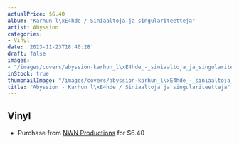 ```yaml
---
actualPrice: $6.40
album: "Karhun l\xE4hde / Siniaaltoja ja singulariteetteja"
artist: Abyssion
categories:
- Vinyl
date: '2023-11-23T18:40:28'
draft: false
images:
- "/images/covers/abyssion-karhun_l\xE4hde_-_siniaaltoja_ja_singulariteetteja.jpg"
inStock: true
thumbnailImage: "/images/covers/abyssion-karhun_l\xE4hde_-_siniaaltoja_ja_singulariteetteja-thumb.jpg"
title: "Abyssion - Karhun l\xE4hde / Siniaaltoja ja singulariteetteja"
---
```


## Vinyl
* Purchase from [NWN Productions](http://shop.nwnprod.com/index.php?route=product/product&path=75&product_id=39692&sort=pd.name&order=ASC) for $6.40
